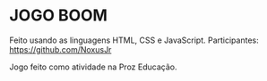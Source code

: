 # JOGO BOOM
Feito usando as linguagens HTML, CSS e JavaScript.
Participantes: https://github.com/NoxusJr

Jogo feito como atividade na Proz Educação.
